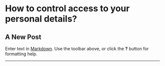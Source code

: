 # How to control access to your personal details?

## A New Post

Enter text in [Markdown](http://daringfireball.net/projects/markdown/). Use the toolbar above, or click the **?** button for formatting help.

***